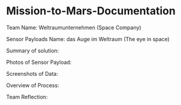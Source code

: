 # Mission-to-Mars-Documentation
  
Team Name: Weltraumunternehmen (Space Company)
  
Sensor Payloads Name: das Auge im Weltraum (The eye in space)

Summary of solution: 

Photos of Sensor Payload: 

Screenshots of Data: 
  
Overview of Process: 

Team Reflection: 



